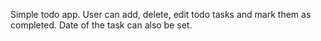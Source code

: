 Simple todo app.
User can add, delete, edit todo tasks and mark them as completed. Date of the task can also be set.
